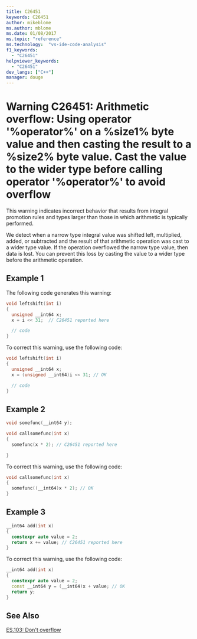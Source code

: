 ```yaml
---
title: C26451
keywords: C26451
author: mikeblome
ms.author: mblome
ms.date: 01/08/2017
ms.topic: "reference"
ms.technology:  "vs-ide-code-analysis"
f1_keywords:
  - "C26451"
helpviewer_keywords:
  - "C26451"
dev_langs: ["C++"]
manager: douge
---
```


# Warning C26451: Arithmetic overflow: Using operator '%operator%' on a %size1% byte value and then casting the result to a %size2% byte value. Cast the value to the wider type before calling operator '%operator%' to avoid overflow

 This warning indicates incorrect behavior that results from integral promotion rules and types larger than those in which arithmetic is typically performed.

 We detect when a narrow type integral value was shifted left, multiplied, added, or subtracted and the result of that arithmetic operation was cast to a wider type value. If the operation overflowed the narrow type value, then data is lost. You can prevent this loss by casting the value to a wider type before the arithmetic operation.

## Example 1
The following code generates this warning:

```cpp
void leftshift(int i)
{
  unsigned __int64 x;
  x = i << 31;  // C26451 reported here

  // code
}
```
To correct this warning, use the following code:

```cpp
void leftshift(int i)
{
  unsigned __int64 x;
  x = (unsigned __int64)i << 31; // OK

  // code
}
```
## Example 2

```cpp
void somefunc(__int64 y);

void callsomefunc(int x)
{
  somefunc(x * 2); // C26451 reported here

}
```

To correct this warning, use the following code:

```cpp
void callsomefunc(int x)
{
  somefunc((__int64)x * 2); // OK
}
```

## Example 3

```cpp
__int64 add(int x)
{
  constexpr auto value = 2;
  return x += value; // C26451 reported here
}
```

To correct this warning, use the following code:

```cpp
__int64 add(int x)
{
  constexpr auto value = 2;
  const __int64 y = (__int64)x + value; // OK
  return y;
}
```

## See Also
[ES.103: Don't overflow](https://github.com/isocpp/CppCoreGuidelines/blob/master/CppCoreGuidelines.md#Res-overflow)
